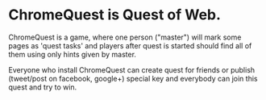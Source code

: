 # ChromeQuest is Quest of Web.

ChromeQuest is a game, where one person ("master") will mark some pages
as 'quest tasks' and players after quest is started should find 
all of them using only hints given by master.

Everyone who install ChromeQuest can create quest for friends or publish 
(tweet/post on facebook, google+) special key and everybody can join
this quest and try to win. 
